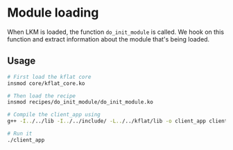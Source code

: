 # Module loading

When LKM is loaded, the function `do_init_module` is called. We hook on this function and extract information about the module that's being loaded.

## Usage

```bash
# First load the kflat core
insmod core/kflat_core.ko

# Then load the recipe
insmod recipes/do_init_module/do_init_module.ko

# Compile the client_app using
g++ -I../../lib -I../../include/ -L../../kflat/lib -o client_app client_app.cpp ../../lib/libExecFlat.a

# Run it
./client_app
``` 